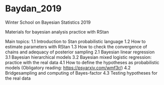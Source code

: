 # Baydan_2019
Winter School on Bayesian Statistics 2019

Materials for bayesian analysis practice with RStan

Main topics:
1.1 Introduction to Stan probabilistic language
1.2 How to estimate parameters with RStan
1.3 How to check the convergence of chains and adequacy of posterior sampling
2.1 Bayesian linear regression
3.1 Bayesian hierarchical models
3.2 Bayesian mixed logistic regression: practice with the real data
4.1 How to define the hypotheses as probabilistic models (Obligatory reading: https://psyarxiv.com/wmf3r/)
4.2 Bridgesampling and computing of Bayes-factor
4.3 Testing hypotheses for the real data
